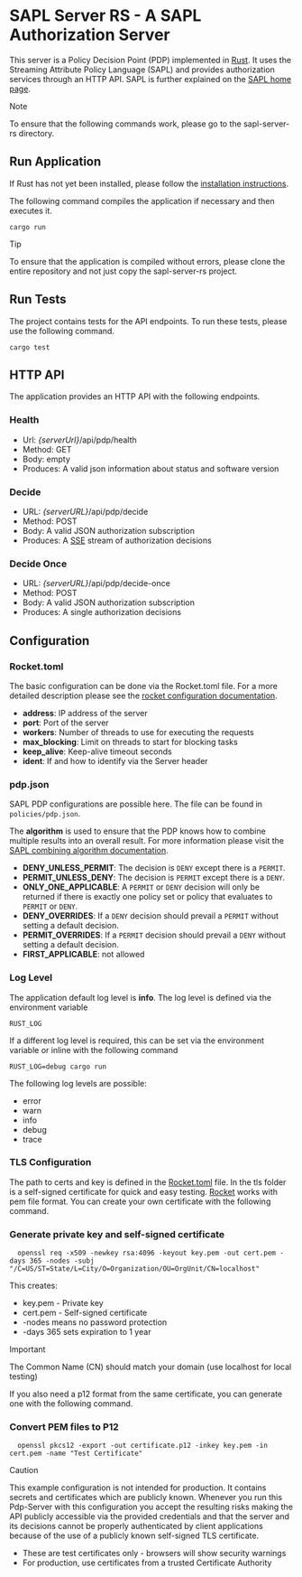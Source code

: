# SAPL Server RS - A SAPL Authorization Server
This server is a Policy Decision Point (PDP) implemented in [Rust](https://www.rust-lang.org). It uses the Streaming Attribute Policy Language (SAPL) and provides authorization services through an HTTP API. SAPL is further explained on the [SAPL home page](https://sapl.io).

> [!NOTE]
> To ensure that the following commands work, please go to the sapl-server-rs directory.

## Run Application

If Rust has not yet been installed, please follow the [installation instructions](../README.md#prerequisites).

The following command compiles the application if necessary and then executes it.

```
cargo run
```

> [!TIP]
> To ensure that the application is compiled without errors, please clone the entire repository and not just copy the sapl-server-rs project.

## Run Tests

The project contains tests for the API endpoints. To run these tests, please use the following command.

```
cargo test
```

## HTTP API
The application provides an HTTP API with the following endpoints.

### Health

* Url: *{serverUrl}*/api/pdp/health
* Method: GET
* Body: empty
* Produces: A valid json information about status and software version

### Decide

* URL: *{serverURL}*/api/pdp/decide
* Method: POST
* Body: A valid JSON authorization subscription
* Produces: A [SSE](https://en.wikipedia.org/wiki/Server-sent_events) stream of authorization decisions

### Decide Once

* URL: *{serverURL}*/api/pdp/decide-once
* Method: POST
* Body: A valid JSON authorization subscription
* Produces: A single authorization decisions

## Configuration

### Rocket.toml
The basic configuration can be done via the Rocket.toml file. For a more detailed description please see the [rocket configuration documentation](https://rocket.rs/guide/v0.5/configuration/).

* **address**: IP address of the server
* **port**: Port of the server
* **workers**: Number of threads to use for executing the requests
* **max_blocking**: Limit on threads to start for blocking tasks
* **keep_alive**: Keep-alive timeout seconds
* **ident**: If and how to identify via the Server header

### pdp.json
SAPL PDP configurations are possible here. The file can be found in `policies/pdp.json`.

The **algorithm** is used to ensure that the PDP knows how to combine multiple results into an overall result. For more information please visit the [SAPL combining algorithm documentation](https://sapl.io/docs/3.0.0-SNAPSHOT/6_5_CombiningAlgorithm/).

* **DENY_UNLESS_PERMIT**: The decision is `DENY` except there is a `PERMIT`.
* **PERMIT_UNLESS_DENY**: The decision is `PERMIT` except there is a `DENY`.
* **ONLY_ONE_APPLICABLE**: A `PERMIT` or `DENY` decision will only be returned if there is exactly one policy set or policy that evaluates to `PERMIT` or `DENY`.
* **DENY_OVERRIDES**: If a `DENY` decision should prevail a `PERMIT` without setting a default decision.
* **PERMIT_OVERRIDES**: If a `PERMIT` decision should prevail a `DENY` without setting a default decision.
* **FIRST_APPLICABLE**: not allowed

### Log Level

The application default log level is **info**. The log level is defined via the environment variable

```
RUST_LOG
```
If a different log level is required, this can be set via the environment variable or inline with the following command

```
RUST_LOG=debug cargo run
```
The following log levels are possible:

* error
* warn
* info
* debug
* trace

### TLS Configuration
The path to certs and key is defined in the [Rocket.toml](Rocket.toml) file. In the tls folder is a self-signed certificate for quick and easy testing. [Rocket](https:://rocket.rs) works with pem file format. You can create your own certificate with the following command. 

### Generate private key and self-signed certificate
      openssl req -x509 -newkey rsa:4096 -keyout key.pem -out cert.pem -days 365 -nodes -subj "/C=US/ST=State/L=City/O=Organization/OU=OrgUnit/CN=localhost"

This creates:

* key.pem - Private key
* cert.pem - Self-signed certificate
* -nodes means no password protection
* -days 365 sets expiration to 1 year

> [!IMPORTANT]
> The Common Name (CN) should match your domain (use localhost for local testing)

If you also need a p12 format from the same certificate, you can generate one with the following command.
### Convert PEM files to P12
      openssl pkcs12 -export -out certificate.p12 -inkey key.pem -in cert.pem -name "Test Certificate"

> [!CAUTION]
> This example configuration is not intended for production. It contains secrets and certificates which are publicly known. Whenever you run this Pdp-Server with this configuration you accept the resulting risks making the API publicly accessible via the provided credentials and that the server and its decisions cannot be properly authenticated by client applications because of the use of a publicly known self-signed TLS certificate.
> 
> * These are test certificates only - browsers will show security warnings
> * For production, use certificates from a trusted Certificate Authority
